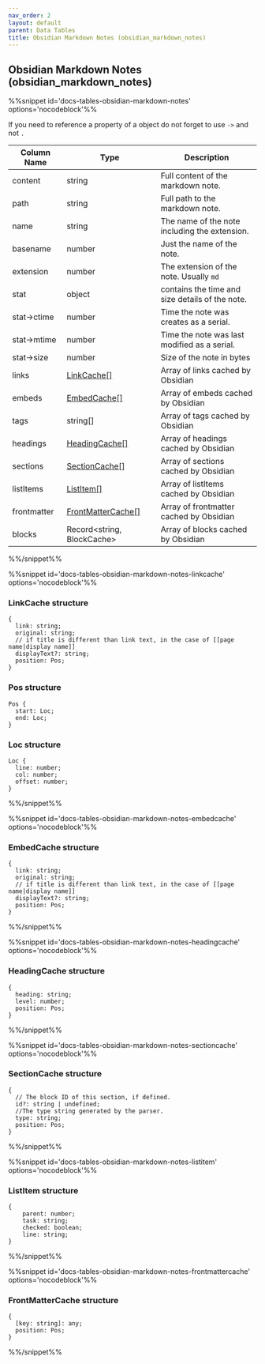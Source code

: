 ```yaml
---
nav_order: 2
layout: default
parent: Data Tables
title: Obsidian Markdown Notes (obsidian_markdown_notes)
---
```

## Obsidian Markdown Notes (obsidian_markdown_notes)

%%snippet id='docs-tables-obsidian-markdown-notes' options='nocodeblock'%%

If you need to reference a property of a object do not forget to use `->` and not `.`

| Column Name | Type   | Description                                     |
| ----------- | ------ | ----------------------------------------------- |
| content        | string | Full content of the markdown note.                |
| path        | string | Full path to the markdown note.                 |
| name        | string | The name of the note including the extension.   |
| basename    | number | Just the name of the note.                      |
| extension   | number | The extension of the note. Usually `md`         |
| stat        | object | contains the time and size details of the note. |
| stat->ctime | number | Time the note was creates as a serial.          |
| stat->mtime | number | Time the note was last modified as a serial.    |
| stat->size  | number | Size of the note in bytes                       |
| links  | [LinkCache[]](#linkcache-structure) | Array of links cached by Obsidian                     |
| embeds  | [EmbedCache[]](#embedcache-structure) | Array of embeds cached by Obsidian                     |
| tags  | string[] | Array of tags cached by Obsidian                     |
| headings  | [HeadingCache[]](#headingcache-structure) | Array of headings cached by Obsidian                     |
| sections  | [SectionCache[]](#sectioncache-structure) | Array of sections cached by Obsidian                     |
| listItems  | [ListItem[]](#listcache-structure) | Array of listItems cached by Obsidian                     |
| frontmatter  | [FrontMatterCache[]](#frontmattercache-structure) | Array of frontmatter cached by Obsidian                     |
| blocks  | Record<string, BlockCache> | Array of blocks cached by Obsidian                     |

%%/snippet%%

%%snippet id='docs-tables-obsidian-markdown-notes-linkcache' options='nocodeblock'%%

### LinkCache structure

```text
{
  link: string;
  original: string;
  // if title is different than link text, in the case of [[page name|display name]]
  displayText?: string;
  position: Pos;
}
```

### Pos structure

```text
Pos {
  start: Loc;
  end: Loc;
}
```

### Loc structure

```text
Loc {
  line: number;
  col: number;
  offset: number;
}
```

%%/snippet%%

%%snippet id='docs-tables-obsidian-markdown-notes-embedcache' options='nocodeblock'%%

### EmbedCache structure

```text
{
  link: string;
  original: string;
  // if title is different than link text, in the case of [[page name|display name]]
  displayText?: string;
  position: Pos;
}
```

%%/snippet%%

%%snippet id='docs-tables-obsidian-markdown-notes-headingcache' options='nocodeblock'%%

### HeadingCache structure

```text
{
  heading: string;
  level: number;
  position: Pos;
}
```

%%/snippet%%

%%snippet id='docs-tables-obsidian-markdown-notes-sectioncache' options='nocodeblock'%%

### SectionCache structure

```text
{
  // The block ID of this section, if defined.
  id?: string | undefined;
  //The type string generated by the parser.
  type: string;
  position: Pos;
}
```

%%/snippet%%

%%snippet id='docs-tables-obsidian-markdown-notes-listitem' options='nocodeblock'%%

### ListItem structure

```text
{
    parent: number;
    task: string;
    checked: boolean;
    line: string;
}
```

%%/snippet%%

%%snippet id='docs-tables-obsidian-markdown-notes-frontmattercache' options='nocodeblock'%%

### FrontMatterCache structure

```text
{
  [key: string]: any;
  position: Pos;
}
```

%%/snippet%%